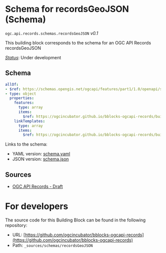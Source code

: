
# Schema for recordsGeoJSON (Schema)

`ogc.api.records.schemas.recordsGeoJSON` *v0.1*

This building block corresponds to the schema for an OGC API Records recordsGeoJSON

[*Status*](http://www.opengis.net/def/status): Under development

## Schema

```yaml
allOf:
- $ref: https://schemas.opengis.net/ogcapi/features/part1/1.0/openapi/schemas/featureCollectionGeoJSON.yaml
- type: object
  properties:
    features:
      type: array
      items:
        $ref: https://ogcincubator.github.io/bblocks-ogcapi-records/build/annotated/api/records/schemas/recordGeoJSON/schema.yaml
    linkTemplates:
      type: array
      items:
        $ref: https://ogcincubator.github.io/bblocks-ogcapi-records/build/annotated/api/records/schemas/linkTemplate/schema.yaml

```

Links to the schema:

* YAML version: [schema.yaml](https://ogcincubator.github.io/bblocks-ogcapi-records/build/annotated/api/records/schemas/recordsGeoJSON/schema.json)
* JSON version: [schema.json](https://ogcincubator.github.io/bblocks-ogcapi-records/build/annotated/api/records/schemas/recordsGeoJSON/schema.yaml)

## Sources

* [OGC API Records - Draft](https://docs.ogc.org/DRAFTS/20-004.html)

# For developers

The source code for this Building Block can be found in the following repository:

* URL: [https://github.com/ogcincubator/bblocks-ogcapi-records](https://github.com/ogcincubator/bblocks-ogcapi-records)
* Path: `_sources/schemas/recordsGeoJSON`

